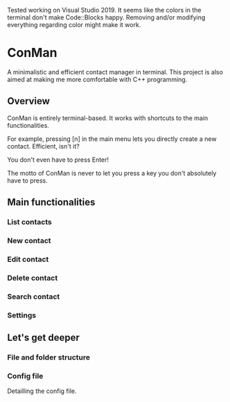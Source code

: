 Tested working on Visual Studio 2019.
It seems like the colors in the terminal don't make Code::Blocks happy. Removing and/or modifying everything regarding color might make it work.

# ConMan
A minimalistic and efficient contact manager in terminal.
This project is also aimed at making me more comfortable with C++ programming.

## Overview
ConMan is entirely terminal-based. It works with shortcuts to the main functionalities.

For example, pressing [n] in the main menu lets you directly create a new contact.
Efficient, isn't it?

You don't even have to press Enter!

The motto of ConMan is never to let you press a key you don't absolutely have to press.


## Main functionalities
### List contacts

### New contact

### Edit contact

### Delete contact

### Search contact

### Settings

## Let's get deeper

### File and folder structure

### Config file
Detailling the config file.
